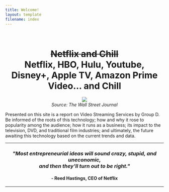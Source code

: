 ```yaml
---
title: Welcome!
layout: template
filename: index
--- 
```

<br>
<h1 align="center"> <strike> Netflix and Chill </strike> <br> Netflix, HBO, Hulu, Youtube, Disney+, Apple TV, Amazon Prime Video... and Chill </h1>

<p align="center">
  <img src="https://raw.githubusercontent.com/imcrisanto/mms-142/main/streaming-scrolling.gif" />
   <br>
  <em> Source: The Wall Street Journal </em>
</p>

Presented on this site is a report on Video Streaming Services by Group D. Be informed of the roots of this technology; how and why it rose to popularity among the audience; 
how it runs as a business; its impact to the television, DVD, and traditional film industries; and ultimately, the future awaiting this technology based on the current trends and data. 

*** 

<h3 align="center"> <i> "Most entrepreneurial ideas will sound crazy, stupid, and uneconomic, <br> and then they'll turn out to be right." </i> <br> <h4 align="center"> - Reed Hastings, CEO of Netflix </h4>  </h3> 

*** 

